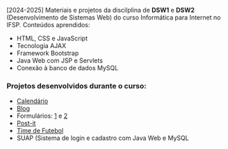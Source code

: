 [2024-2025] Materiais e projetos da discilplina de **DSW1** e **DSW2** (Desenvolvimento de Sistemas Web) do curso Informática para Internet no IFSP. Conteúdos aprendidos:
- HTML, CSS e JavaScript
- Tecnologia AJAX
- Framework Bootstrap
- Java Web com JSP e Servlets
- Conexão à banco de dados MySQL

### Projetos desenvolvidos durante o curso:
- [Calendário](https://ciardileo.github.io/ifsp-dsw/agenda/)
- [Blog](https://ciardileo.github.io/ifsp-dsw/blog/)
- Formulários: [1](https://ciardileo.github.io/ifsp-dsw/forms/interface1.html) e [2](https://ciardileo.github.io/ifsp-dsw/forms/interface2.html)
- [Post-it](https://ciardileo.github.io/ifsp-dsw/postit/)
- [Time de Futebol](https://ciardileo.github.io/ifsp-dsw/ceara/)
- SUAP (Sistema de login e cadastro com Java Web e MySQL    
